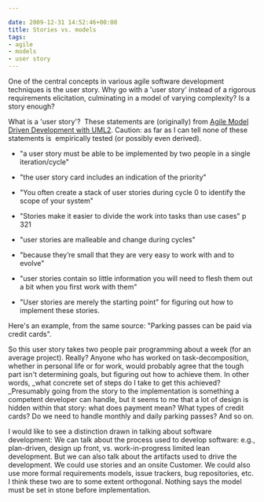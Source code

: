 ```yaml
---

date: 2009-12-31 14:52:46+00:00
title: Stories vs. models
tags:
- agile
- models
- user story
---
```


One of the central concepts in various agile software development techniques is the user story. Why go with a 'user story' instead of a rigorous requirements  elicitation, culminating in a model of varying complexity? Is a story enough?

What is a 'user story'?  These statements are (originally) from [Agile Model Driven Development with UML2](http://www.ambysoft.com/books/theObjectPrimer.html). Caution: as far as I can tell none of these statements is  empirically tested (or possibly even derived).



	
  * "a user story must be able to be                          implemented by two people in a single iteration/cycle"

	
  * "the                          user story card includes an indication of the priority"

	
  * "You often create a stack of user                          stories during cycle 0 to identify the scope of your                          system"

	
  * "Stories make it easier to divide the work into tasks than use cases"  p 321

	
  * "user stories are malleable and change during cycles"

	
  * "because they’re small that they are                          very easy to work with and to evolve"

	
  * "user stories contain so                          little information you will need to flesh them out a bit                          when you first work with them"

	
  * "User stories are merely the starting                          point" for figuring out how to implement these stories.


Here's an example, from the same source: "Parking passes can be paid via credit cards".

So this user story takes two people pair programming about a week (for an average project). Really? Anyone who has worked on task-decomposition, whether in personal life or for work, would probably agree that the tough part isn't determining goals, but figuring out how to achieve them. In other words, _what concrete set of steps do I take to get this achieved? _Presumably going from the story to the implementation is something a competent developer can handle, but it seems to me that a lot of design is hidden within that story: what does payment mean? What types of credit cards? Do we need to handle monthly and daily parking passes? And so on.

I would like to see a distinction drawn in talking about software development: We can talk about the process used to develop software: e.g., plan-driven, design up front, vs. work-in-progress limited lean development. But we can also talk about the artifacts used to drive the development. We could use stories and an onsite Customer. We could also use more formal requirements models, issue trackers, bug repositories, etc. I think these two are to some extent orthogonal. Nothing says the model must be set in stone before implementation.
